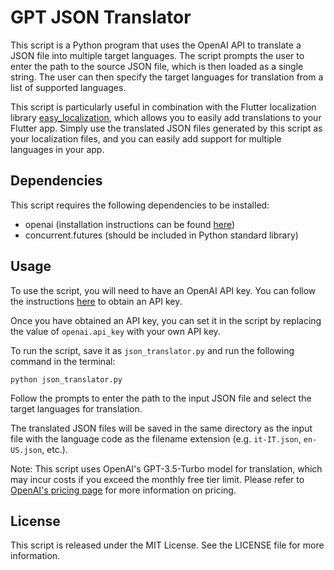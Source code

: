 # GPT JSON Translator

This script is a Python program that uses the OpenAI API to translate a JSON file into multiple target languages. The script prompts the user to enter the path to the source JSON file, which is then loaded as a single string. The user can then specify the target languages for translation from a list of supported languages.

This script is particularly useful in combination with the Flutter localization library [easy_localization](https://pub.dev/packages/easy_localization), which allows you to easily add translations to your Flutter app. Simply use the translated JSON files generated by this script as your localization files, and you can easily add support for multiple languages in your app.

## Dependencies
This script requires the following dependencies to be installed:
- openai (installation instructions can be found [here](https://github.com/openai/openai-python#installation))
- concurrent.futures (should be included in Python standard library)

## Usage
To use the script, you will need to have an OpenAI API key. You can follow the instructions [here](https://beta.openai.com/docs/developer-quickstart/your-api-keys) to obtain an API key.

Once you have obtained an API key, you can set it in the script by replacing the value of `openai.api_key` with your own API key.

To run the script, save it as `json_translator.py` and run the following command in the terminal:

```
python json_translator.py
```

Follow the prompts to enter the path to the input JSON file and select the target languages for translation.

The translated JSON files will be saved in the same directory as the input file with the language code as the filename extension (e.g. `it-IT.json`, `en-US.json`, etc.).

Note: This script uses OpenAI's GPT-3.5-Turbo model for translation, which may incur costs if you exceed the monthly free tier limit. Please refer to [OpenAI's pricing page](https://openai.com/pricing/) for more information on pricing.

## License
This script is released under the MIT License. See the LICENSE file for more information.
